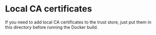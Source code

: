 # Local CA certificates

If you need to add local CA certificates to the trust store, just put them in this
directory before running the Docker build.
